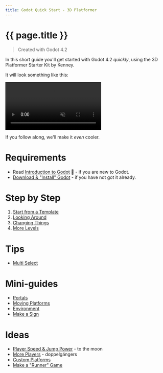 ```yaml
---
title: Godot Quick Start - 3D Platformer
---
```

# {{ page.title }}

> Created with Godot 4.2

In this short guide you'll get started with Godot 4.2 _quickly_, using the 3D Platformer Starter Kit by Kenney.

It will look something like this:

<p><video muted controls><source src="res/3d_platformer_main.mp4" type="video/mp4"></video></p>

If you follow along, we'll make it _even_ cooler.

# Requirements
<!--
You don't need to have tried Godot or any other game engine before.

*It's an advantage to have tried text based programming before (like Python or JavaScript) to better understand the code examples, but it's also OK to start out just copy-pasting the examples.*

If this is your first experience with Godot, you may want check out these links first:
-->
* Read [Introduction to Godot](https://docs.godotengine.org/en/stable/getting_started/introduction/introduction_to_godot.html) 🔗 - if you are new to Godot.
* [Download & "Install" Godot](../install.md) - if you have not got it already.

# Step by Step

1. [Start from a Template](start.md)
1. [Looking Around](looking_around.md)
1. [Changing Things](changing_things.md)
1. [More Levels](more_levels.md)

<!--
# The Godot Editor

If this is your first Godot experience, you may want to familiarize yourself with some of the key concepts here:

* _Optional:_ Read [Overview of Godot's key concepts](https://docs.godotengine.org/en/stable/getting_started/introduction/key_concepts_overview.html) 🔗
* _Optional:_ Read [First look at Godot's editor](https://docs.godotengine.org/en/stable/getting_started/introduction/first_look_at_the_editor.html) 🔗

For now, though, we'll focus our attention on the _3D viewport_.
-->

# Tips

* [Multi Select](multi_select.md)

# Mini-guides

* [Portals](portals.md)
* [Moving Platforms](moving_platforms.md)
* [Environment](environment.md)
* [Make a Sign](sign.md)

# Ideas

* [Player Speed & Jump Power](player_speed.md) - to the moon
* [More Players](many_players.md) - doppelgängers
* [Custom Platforms](custom_platforms.md)
* [Make a "Runner" Game](runner.md)

<!-- 
F to toggle fullscreen.
Autoload scene with HUD.

Moving Platforms
Nattebane
Dobbeltgænger ()
Anden tyngdekraft
Levels med Portaler
--
Runner / Slope variant
--
x Tip: Auto-hide Output
x Musik: CC0 fx pixabay
Krav om at samle alle mønter op før man kan gå videre
Platform der forsvinder (fake)
Tre liv + Samle liv (evt. fra mønter)
Menu - Start (køb skins, kreditkort formular)
Custom Platforms
Skilte
Lava eller lign
Importere grafikker fra Itch.io o.l
Monstre (man skal hoppe på?) - grinde ting til monstre, save og andet
Skin
Jump Scare (nattebane, så kommer der noget scary frem)
Kapitalisme. For at hoppe skal man tvinge NPC'er til at lave mønter.

-->